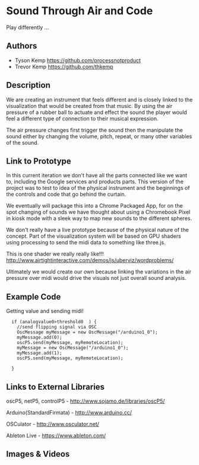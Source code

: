 # Sound Through Air and Code
Play differently ...

## Authors
- Tyson Kemp https://github.com/processnotproduct
- Trevor Kemp https://github.com/thkemp

## Description
We are creating an instrument that feels different and is closely linked to the visualization that would be created from that music. By using the air pressure of a rubber ball to actuate and effect the sound the player would feel a different type of connection to their musical expression.

The air pressure changes first trigger the sound then the manipulate the sound either by changing the volume, pitch, repeat, or many other variables of the sound.


## Link to Prototype
In this current iteration we don't have all the parts connected like we want to, including the Google services and products parts. This version of the project was to test to idea of the physical instrument and the beginnings of the controls and code that go behind the curtain. 

We eventually will package this into a Chrome Packaged App, for on the spot changing of sounds we have thought about using a Chromebook Pixel in kiosk mode with a sleek way to map new sounds to the different spheres.

We don't really have a live prototype because of the physical nature of the concept. Part of the visualization system will be based on GPU shaders using processing to send the midi data to something like three.js.

This is one shader we really really like!!!
http://www.airtightinteractive.com/demos/js/uberviz/wordproblems/

Ultimately we would create our own because linking the variations in the air pressure over midi would drive the visuals not just overall sound analysis.
<!--NOTE: If your project lives online you can add one or more links here. Make sure you have a stable version of your project running before linking it.

[Example Link](http://www.google.com "Example Link")-->

## Example Code
Getting value and sending midi!
```
  if (analogvalue0>threshold0  ) {
    //send flipping signal via OSC
    OscMessage myMessage = new OscMessage("/arduino1_0");
    myMessage.add(0);
    oscP5.send(myMessage, myRemoteLocation);
    myMessage = new OscMessage("/arduino1_0");
    myMessage.add(1);
    oscP5.send(myMessage, myRemoteLocation);
    
  } 
```
## Links to External Libraries
oscP5, netP5, controlP5 - http://www.sojamo.de/libraries/oscP5/

Arduino(StandardFirmata) - http://www.arduino.cc/

OSCulator - http://www.osculator.net/

Ableton Live - https://www.ableton.com/
<!-- NOTE: You can also use this space to link to external libraries or Github repositories you used on your project.

[Example Link](http://www.google.com "Example Link")
-->
## Images & Videos

<!--NOTE: For additional images you can either use a relative link to an image on this repo or an absolute link to an externally hosted image.

![Example Image](project_images/cover.jpg?raw=true "Example Image")

https://www.youtube.com/watch?v=30yGOxJJ2PQ-->
